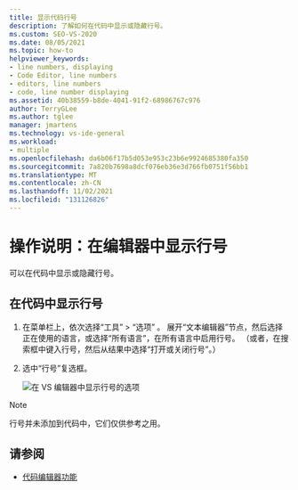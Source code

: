 ```yaml
---
title: 显示代码行号
description: 了解如何在代码中显示或隐藏行号。
ms.custom: SEO-VS-2020
ms.date: 08/05/2021
ms.topic: how-to
helpviewer_keywords:
- line numbers, displaying
- Code Editor, line numbers
- editors, line numbers
- code, line number displaying
ms.assetid: 40b38559-b8de-4041-91f2-68986767c976
author: TerryGLee
ms.author: tglee
manager: jmartens
ms.technology: vs-ide-general
ms.workload:
- multiple
ms.openlocfilehash: da6b06f17b5d053e953c23b6e9924685380fa350
ms.sourcegitcommit: 7a820b7698a8dcf076eb36e3d766fb0751f56bb1
ms.translationtype: MT
ms.contentlocale: zh-CN
ms.lasthandoff: 11/02/2021
ms.locfileid: "131126826"
---
```

# <a name="how-to-display-line-numbers-in-the-editor"></a>操作说明：在编辑器中显示行号

可以在代码中显示或隐藏行号。

## <a name="display-line-numbers-in-code"></a>在代码中显示行号

1. 在菜单栏上，依次选择“工具” > “选项” 。 展开“文本编辑器”节点，然后选择正在使用的语言，或选择“所有语言”，在所有语言中启用行号。 （或者，在搜索框中键入行号，然后从结果中选择“打开或关闭行号”。）

2. 选中“行号”复选框。

   ![在 VS 编辑器中显示行号的选项](../../ide/reference/media/line-numbers-option.png)

> [!NOTE]
> 行号并未添加到代码中，它们仅供参考之用。

## <a name="see-also"></a>请参阅

- [代码编辑器功能](../../ide/writing-code-in-the-code-and-text-editor.md)
